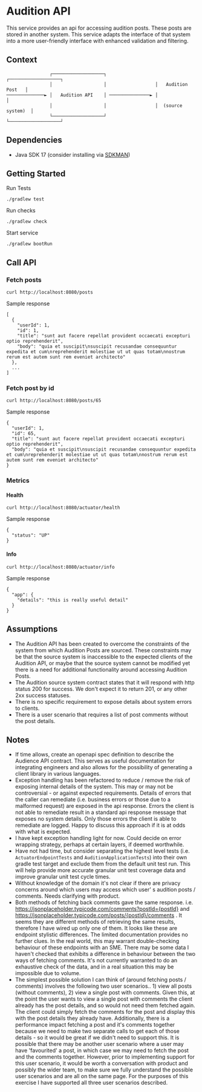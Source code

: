 # Audition API

This service provides an api for accessing audition posts. These posts are stored in another system. This service
adapts the interface of that system into a more user-friendly interface with enhanced validation and filtering.

## Context

                    ┌───────────────────┐                  ┌───────────────────┐
                    │                   │                  │   Audition Post   │
    ──────────────► │   Audition API    │ ───────────────► │                   │
                    │                   │                  │  (source system)  │
                    └───────────────────┘                  └───────────────────┘

## Dependencies

* Java SDK 17 (consider installing via [SDKMAN](https://sdkman.io/))

## Getting Started

Run Tests

    ./gradlew test

Run checks

    ./gradlew check

Start service

    ./gradlew bootRun

## Call API

### Fetch posts

    curl http://localhost:8080/posts

Sample response

    [
      {
        "userId": 1,
        "id": 1,
        "title": "sunt aut facere repellat provident occaecati excepturi optio reprehenderit",
        "body": "quia et suscipit\nsuscipit recusandae consequuntur expedita et cum\nreprehenderit molestiae ut ut quas totam\nnostrum rerum est autem sunt rem eveniet architecto"
      },
      ...
    ]

### Fetch post by id

    curl http://localhost:8080/posts/65

Sample response

    {
      "userId": 1,
      "id": 65,
      "title": "sunt aut facere repellat provident occaecati excepturi optio reprehenderit",
      "body": "quia et suscipit\nsuscipit recusandae consequuntur expedita et cum\nreprehenderit molestiae ut ut quas totam\nnostrum rerum est autem sunt rem eveniet architecto"
    }

### Metrics

#### Health

    curl http://localhost:8080/actuator/health

Sample response

    {
      "status": "UP"
    }

#### Info

    curl http://localhost:8080/actuator/info

Sample response

    {
      "app": {
        "details": "this is really useful detail"
      }
    }

## Assumptions

* The Audition API has been created to overcome the constraints of the system from which Audition Posts are sourced.
  These constraints may be that the source system is inaccessible to the expected clients of the Audition API, or maybe
  that the source system cannot be modified yet there is a need for additional functionality around accessing Audition
  Posts.
* The Audition source system contract states that it will respond with http status 200 for success. We don't expect it
  to return 201, or any other 2xx success statuses.
* There is no specific requirement to expose details about system errors to clients.
* There is a user scenario that requires a list of post comments without the post details.

## Notes

* If time allows, create an openapi spec definition to describe the Audience API contract. This serves as useful
  documentation for integrating engineers and also allows for the possibility of generating a client library in various
  languages.
* Exception handling has been refactored to reduce / remove the risk of exposing internal details of the system. This
  may or may not be controversial - or against expected requirements. Details of errors that the caller can remediate
  (i.e. business errors or those due to a malformed request) are exposed in the api response. Errors the client is not
  able to remediate result in a standard api response message that exposes no system details. Only those errors the
  client is able to remediate are logged. Happy to discuss this approach if it is at odds with what is expected.
* I have kept exception handling light for now. Could decide on error wrapping strategy, perhaps at certain layers, if
  deemed worthwhile.
* Have not had time, but consider separating the highest level tests (i.e. `ActuatorEndpointTests` and
  `AuditionApplicationTests`) into their own gradle test target and exclude them from the default unit test run. This
  will help provide more accurate granular unit test coverage data and improve granular unit test cycle times.
* Without knowledge of the domain it's not clear if there are privacy concerns around which users may access which user'
  s audition posts / comments. Needs clarifying with product.
* Both methods of fetching back comments gave the same response.
  i.e. https://jsonplaceholder.typicode.com/comments?postId={postId}
  and https://jsonplaceholder.typicode.com/posts/{postId}/comments . It seems they are different methods of retrieving
  the same results, therefore I have wired up only one of them. It looks like these are endpoint stylistic differences.
  The limited documentation provides no further clues. In the real world, this may warrant double-checking behaviour of
  these endpoints with an SME. There may be some data I haven't checked that exhibits a difference in behaviour between
  the two ways of fetching comments. It's not currently warranted to do an exhaustive check of the data, and in a
  real situation this may be impossible due to volume.
* The simplest possible solution I can think of (around fetching posts / comments) involves the following two user
  scenarios.. 1) view all posts (without comments), 2) view a single post with comments. Given this, at the point the
  user wants to view a single post with comments the client already has the post details, and so would not need them
  fetched again. The client could simply fetch the comments for the post and display this with the post details they
  already have. Additionally, there is a performance impact fetching a post and it's comments together because we need
  to make two separate calls to get each of those details - so it would be great if we didn't need to support this. It
  is possible that there may be another user scenario where a user may have 'favourited' a post, in which case we may
  need to fetch the post and the comments together. However, prior to implementing support for this user scenario, it
  would be worth a conversation with product and possibly the wider team, to make sure we fully understand the possible
  user scenarios and are all on the same page. For the purposes of this exercise I have supported all three user
  scenarios described.
  